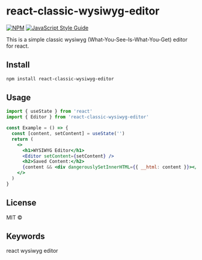 # react-classic-wysiwyg-editor

[![NPM](https://img.shields.io/npm/v/react-classic-wysiwyg-editor.svg)](https://www.npmjs.com/package/react-classic-wysiwyg-editor) [![JavaScript Style Guide](https://img.shields.io/badge/code_style-standard-brightgreen.svg)](https://standardjs.com)

This is a simple classic wysiwyg (What-You-See-Is-What-You-Get) editor for react.

## Install

```bash
npm install react-classic-wysiwyg-editor
```

## Usage

```jsx
import { useState } from 'react'
import { Editor } from 'react-classic-wysiwyg-editor'

const Example = () => {
  const [content, setContent] = useState('')
  return (
    <>
      <h1>WYSIWYG Editor</h1>
      <Editor setContent={setContent} />
      <h2>Saved Content:</h2>
      {content && <div dangerouslySetInnerHTML={{ __html: content }}></div>}
    </>
  )
}
```

## License

MIT © [](https://github.com/)

## Keywords

react wysiwyg editor
